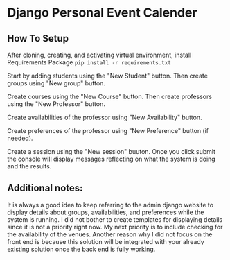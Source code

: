 # Django Personal Event Calender

## How To Setup
After cloning, creating, and activating virtual environment, install Requirements Package `pip install -r requirements.txt`

Start by adding students using the "New Student" button. Then create groups using "New group" button.

Create courses using the "New Course" button. Then create professors using the "New Professor" button.

Create availabilities of the professor using "New Availability" button.

Create preferences of the professor using "New Preference" button (if needed).

Create a session using the "New session" buuton. Once you click submit the console will display messages reflecting on what the system is doing and the results.



## Additional notes:
It is always a good idea to keep referring to the admin django website to display details about groups, availabilities, and preferences while the system is running. I did not bother to create templates for displaying details since it is not a priority right now. My next priority is to include checking for the availability of the venues.
Another reason why I did not focus on the front end is because this solution will be integrated with your already existing solution once the back end is fully working.
